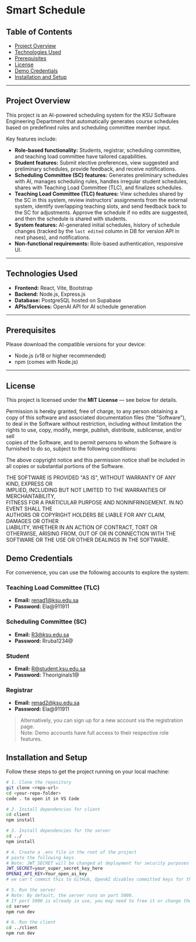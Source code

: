 # Smart Schedule

## Table of Contents
- [Project Overview](#project-overview)
- [Technologies Used](#technologies-used)
- [Prerequisites](#prerequisites)
- [License](#license)
- [Demo Credentials](#demo-credentials)
- [Installation and Setup](#installation-and-setup)




---

## Project Overview

This project is an AI-powered scheduling system for the KSU Software Engineering Department that automatically generates course schedules based on predefined rules and scheduling committee member input.

Key features include:

- **Role-based functionality:** Students, registrar, scheduling committee, and teaching load committee have tailored capabilities.  
- **Student features:** Submit elective preferences, view suggested and preliminary schedules, provide feedback, and receive notifications.  
- **Scheduling Committee (SC) features:** Generates preliminary schedules with AI, manages scheduling rules, handles irregular student schedules, shares with Teaching Load Committee (TLC), and finalizes schedules.  
- **Teaching Load Committee (TLC) features:** View schedules shared by the SC in this system, review instructors’ assignments from the external system, identify overlapping teaching slots, and send feedback back to the SC for adjustments. Approve the schedule if no edits are suggested, and then the schedule is shared with students.  
- **System features:** AI-generated initial schedules, history of schedule changes (tracked by the `last edited` column in DB for version API in next phases), and notifications.  
- **Non-functional requirements:** Role-based authentication, responsive UI.

---

## Technologies Used
- **Frontend:** React, Vite, Bootstrap  
- **Backend:** Node.js, Express.js  
- **Database:** PostgreSQL hosted on Supabase  
- **APIs/Services:** OpenAI API for AI schedule generation  

---

## Prerequisites
Please download the compatible versions for your device:  
- Node.js (v18 or higher recommended)  
- npm (comes with Node.js)  

---

## License

This project is licensed under the **MIT License** — see below for details.

Permission is hereby granted, free of charge, to any person obtaining a copy
of this software and associated documentation files (the "Software"), to deal
in the Software without restriction, including without limitation the rights
to use, copy, modify, merge, publish, distribute, sublicense, and/or sell   
copies of the Software, and to permit persons to whom the Software is       
furnished to do so, subject to the following conditions:                    

The above copyright notice and this permission notice shall be included in all
copies or substantial portions of the Software.                              

THE SOFTWARE IS PROVIDED "AS IS", WITHOUT WARRANTY OF ANY KIND, EXPRESS OR    
IMPLIED, INCLUDING BUT NOT LIMITED TO THE WARRANTIES OF MERCHANTABILITY,      
FITNESS FOR A PARTICULAR PURPOSE AND NONINFRINGEMENT. IN NO EVENT SHALL THE   
AUTHORS OR COPYRIGHT HOLDERS BE LIABLE FOR ANY CLAIM, DAMAGES OR OTHER        
LIABILITY, WHETHER IN AN ACTION OF CONTRACT, TORT OR OTHERWISE, ARISING FROM, 
OUT OF OR IN CONNECTION WITH THE SOFTWARE OR THE USE OR OTHER DEALINGS IN THE 
SOFTWARE.

## Demo Credentials

For convenience, you can use the following accounts to explore the system:

### Teaching Load Committee (TLC)
- **Email:** renad1@ksu.edu.sa
- **Password:** Ela@911911

### Scheduling Committee (SC)
- **Email:** R3@ksu.edu.sa
- **Password:** Rruba1234@

### Student
- **Email:** R@student.ksu.edu.sa  
- **Password:** Theoriginals1@

 ### Registrar
- **Email:** renad2@ksu.edu.sa
-  **Password:** Ela@911911


> Alternatively, you can sign up for a new account via the registration page.  
> Note: Demo accounts have full access to their respective role features.

## Installation and Setup

Follow these steps to get the project running on your local machine:

```bash
# 1. Clone the repository
git clone <repo-url>
cd <your-repo-folder>
code . to open it in VS Code

# 2. Install dependencies for client
cd client
npm install

# 3. Install dependencies for the server
cd ../
npm install

# 4. Create a .env file in the root of the project
# paste the following keys
# Note: JWT_SECRET will be changed at deployment for security purposes
JWT_SECRET=your_super_secret_key_here
OPENAI_API_KEY=Your_open_ai_key
# we can't commit this to GitHub, OpenAI disables committed keys for their security purposes; this only affects the generate schedule feature in your run; however, you can simply generate your own open api key or skip the generate schedule feature for now**

# 5. Run the server
# Note: By default, the server runs on port 5000. 
# If port 5000 is already in use, you may need to free it or change the port in the server configuration and calls.
cd server
npm run dev

# 6. Run the client
cd ../client
npm run dev

